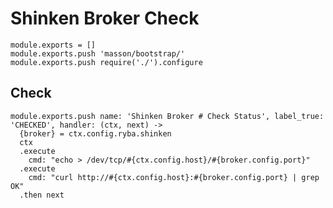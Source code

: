 
# Shinken Broker Check

    module.exports = []
    module.exports.push 'masson/bootstrap/'
    module.exports.push require('./').configure

## Check

    module.exports.push name: 'Shinken Broker # Check Status', label_true: 'CHECKED', handler: (ctx, next) ->
      {broker} = ctx.config.ryba.shinken
      ctx
      .execute
        cmd: "echo > /dev/tcp/#{ctx.config.host}/#{broker.config.port}"
      .execute
        cmd: "curl http://#{ctx.config.host}:#{broker.config.port} | grep OK"
      .then next
